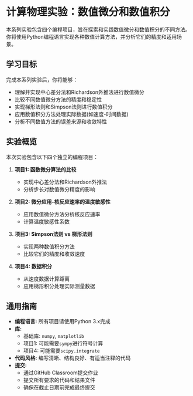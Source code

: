 # 计算物理实验：数值微分和数值积分

本系列实验包含四个编程项目，旨在探索和实践数值微分和数值积分的不同方法。你将使用Python编程语言实现各种数值计算方法，并分析它们的精度和适用场景。

## 学习目标

完成本系列实验后，你将能够：

* 理解并实现中心差分法和Richardson外推法进行数值微分
* 比较不同数值微分方法的精度和稳定性
* 实现梯形法则和Simpson法则进行数值积分
* 应用数值积分方法处理实际数据(如速度-时间数据)
* 分析不同数值方法的误差来源和收敛特性

## 实验概览

本次实验包含以下四个独立的编程项目：

1. **项目1: 函数微分算法的比较**
   - 实现中心差分法和Richardson外推法
   - 分析步长对数值微分精度的影响

2. **项目2: 微分应用-核反应速率的温度敏感性**
   - 应用数值微分方法分析核反应速率
   - 计算温度敏感性系数

3. **项目3: Simpson法则 vs 梯形法则**
   - 实现两种数值积分方法
   - 比较它们的精度和收敛速度

4. **项目4: 数据积分**
   - 从速度数据计算距离
   - 应用梯形积分处理实际测量数据

## 通用指南

* **编程语言:** 所有项目请使用Python 3.x完成
* **库:**
  - 基础库: `numpy`, `matplotlib`
  - 项目1: 可能需要`sympy`进行符号计算
  - 项目4: 可能需要`scipy.integrate`
* **代码风格:** 编写清晰、结构良好、有适当注释的代码
* **提交:**
  - 通过GitHub Classroom提交作业
  - 提交所有要求的代码和结果文件
  - 确保在截止日期前完成最终提交

